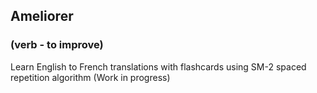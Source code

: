 ## Ameliorer 
### (verb - to improve)

Learn English to French translations with flashcards using SM-2 spaced repetition algorithm (Work in progress)
